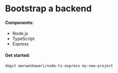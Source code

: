 # Bootstrap a backend

#### Components:
* Node.js
* TypeScript
* Express


#### Get started:
```
degit marwanhawari/node-ts-express my-new-project
```